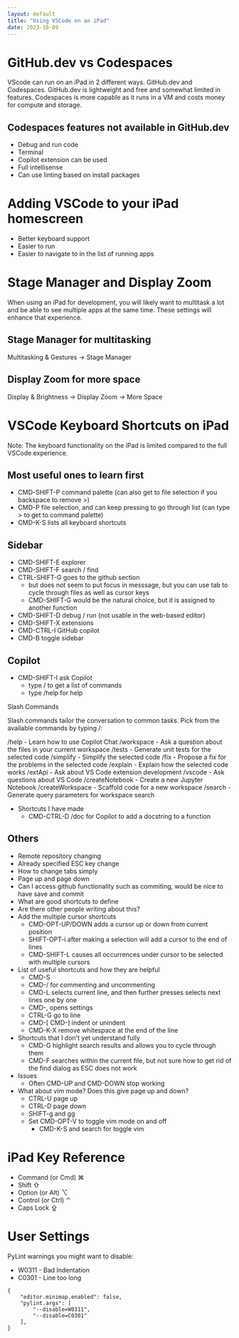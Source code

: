 ```yaml
---
layout: default
title: "Using VSCode on an iPad"
date: 2023-10-09
---
```


# GitHub.dev vs Codespaces

VScode can run on an iPad in 2 different ways. GitHub.dev and Codespaces. GitHub.dev is lightweight and free and somewhat limited in features. Codespaces is more capable as it runs in a VM and costs money for compute and storage.

## Codespaces features not available in GitHub.dev

- Debug and run code
- Terminal
- Copilot extension can be used
- Full intellisense
- Can use linting based on install packages

# Adding VSCode to your iPad homescreen

- Better keyboard support
- Easier to run
- Easier to navigate to in the list of running apps

# Stage Manager and Display Zoom

When using an iPad for development, you will likely want to multitask a lot and be able to see multiple apps at the same time. These settings will enhance that experience.

## Stage Manager for multitasking

Multitasking & Gestures -> Stage Manager

## Display Zoom for more space

Display & Brightness -> Display Zoom -> More Space

# VSCode Keyboard Shortcuts on iPad

Note: The keyboard functionality on the iPad is limited compared to the full VSCode experience.

## Most useful ones to learn first

- CMD-SHIFT-P command palette (can also get to file selection if you backspace to remove >)
- CMD-P file selection, and can keep pressing to go through list (can type > to get to command palette)
- CMD-K-S lists all keyboard shortcuts

## Sidebar

- CMD-SHIFT-E explorer
- CMD-SHIFT-F search / find
- CTRL-SHIFT-G goes to the github section
    - but does not seem to put focus in messsage, but you can use tab to cycle through files as well as cursor keys
    - CMD-SHIFT-G would be the natural choice, but it is assigned to another function
- CMD-SHIFT-D debug / run (not usable in the web-based editor)
- CMD-SHIFT-X extensions
- CMD-CTRL-I GitHub copilot
- CMD-B toggle sidebar

## Copilot

- CMD-SHIFT-I ask Copilot
    - type / to get a list of commands
    - type /help for help

Slash Commands

Slash commands tailor the conversation to common tasks. Pick from the available commands by typing /:

/help - Learn how to use Copilot Chat
/workspace - Ask a question about the files in your current workspace
/tests - Generate unit tests for the selected code
/simplify - Simplify the selected code
/fix - Propose a fix for the problems in the selected code
/explain - Explain how the selected code works
/extApi - Ask about VS Code extension development
/vscode - Ask questions about VS Code
/createNotebook - Create a new Jupyter Notebook
/createWorkspace - Scaffold code for a new workspace
/search - Generate query parameters for workspace search

- Shortcuts I have made
    - CMD-CTRL-D /doc for Copilot to add a docstring to a function

## Others

- Remote repository changing
- Already specified ESC key change
- How to change tabs simply
- Page up and page down
- Can I access github functionality such as commiting, would be nice to have save and commit
- What are good shortcuts to define
- Are there other people writing about this?
- Add the multiple cursor shortcuts
    - CMD-OPT-UP/DOWN adds a cursor up or down from current position
    - SHIFT-OPT-i after making a selection will add a cursor to the end of lines
    - CMD-SHIFT-L causes all occurrences under cursor to be selected with multiple cursors
- List of useful shortcuts and how they are helpful
    - CMD-S
    - CMD-/ for commenting and uncommenting
    - CMD-L selects current line, and then further presses selects next lines one by one
    - CMD-, opens settings
    - CTRL-G go to line
    - CMD-[ CMD-] indent or unindent
    - CMD-K-X remove whitespace at the end of the line
- Shortcuts that I don't yet understand fully
    - CMD-G highlight search results and allows you to cycle through them
    - CMD-F searches within the current file, but not sure how to get rid of the find dialog as ESC does not work
- Issues
    - Often CMD-UP and CMD-DOWN stop working
- What about vim mode? Does this give page up and down?
    - CTRL-U page up
    - CTRL-D page down
    - SHIFT-g and gg
    - Set CMD-OPT-V to toggle vim mode on and off
        - CMD-K-S and search for toggle vim

# iPad Key Reference

- Command (or Cmd) ⌘
- Shift ⇧
- Option (or Alt) ⌥
- Control (or Ctrl) ⌃
- Caps Lock ⇪

# User Settings

PyLint warnings you might want to disable:
- W0311 - Bad Indentation
- C0301 - Line too long

```
{
    "editor.minimap.enabled": false,
    "pylint.args": [
        "--disable=W0311",
        "--disable=C0301"
    ],
}
```
